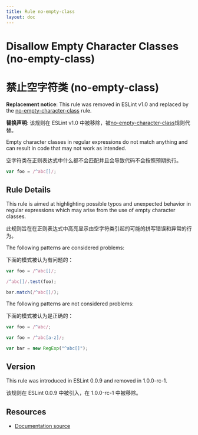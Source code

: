 ```yaml
---
title: Rule no-empty-class
layout: doc
---
```

<!-- Note: No pull requests accepted for this file. See README.md in the root directory for details. -->
# Disallow Empty Character Classes (no-empty-class)

# 禁止空字符类 (no-empty-class)

**Replacement notice**: This rule was removed in ESLint v1.0 and replaced by the [no-empty-character-class](no-empty-character-class) rule.

**替换声明**:  该规则在 ESLint v1.0 中被移除，被[no-empty-character-class](no-empty-character-class)规则代替。

Empty character classes in regular expressions do not match anything and can result in code that may not work as intended.

空字符类在正则表达式中什么都不会匹配并且会导致代码不会按照预期执行。

```js
var foo = /^abc[]/;
```

## Rule Details

This rule is aimed at highlighting possible typos and unexpected behavior in regular expressions which may arise from the use of empty character classes.

此规则旨在在正则表达式中高亮显示由空字符类引起的可能的拼写错误和异常的行为。

The following patterns are considered problems:

下面的模式被认为有问题的：

```js
var foo = /^abc[]/;

/^abc[]/.test(foo);

bar.match(/^abc[]/);
```

The following patterns are not considered problems:

下面的模式被认为是正确的：

```js
var foo = /^abc/;

var foo = /^abc[a-z]/;

var bar = new RegExp("^abc[]");
```

## Version

This rule was introduced in ESLint 0.0.9 and removed in 1.0.0-rc-1.

该规则在 ESLint 0.0.9 中被引入，在 1.0.0-rc-1 中被移除。

## Resources

* [Documentation source](https://github.com/eslint/eslint/tree/master/docs/rules/no-empty-class.md)
